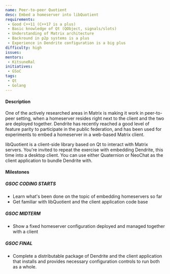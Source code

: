 ```yaml
---
name: Peer-to-peer Quotient
desc: Embed a homeserver into libQuotient
requirements:
 - Good C++11 (C++17 is a plus)
 - Basic knowledge of Qt (QObject, signals/slots)
 - Understanding of Matrix architecture
 - Backround in p2p systems is a plus
 - Experience in Dendrite configuration is a big plus
difficulty: high
issues:
mentors:
 - KitsuneRal
initiatives:
 - GSoC
tags:
 - Qt
 - Golang
---
```


#### Description

One of the actively researched areas in Matrix is making it work in peer-to-peer
setting, when a homeserver resides right next to the client and the two are
deployed together. Dendrite has recently reached a good level of feature parity
to participate in the public federation, and has been used for experiments
to embed a homeserver in a web-based Matrix client.

libQuotient is a client-side library based on Qt to interact with Matrix servers.
You're invited to repeat the exercise with embedding Dendrite, this time into
a desktop client. You can use either Quaternion or NeoChat as the client
application to bundle Dendrite with.

#### Milestones

##### GSOC CODING STARTS

* Learn what's been done on the topic of embedding homeservers so far
* Get familiar with libQuotient and the client application code base

##### GSOC MIDTERM

* Show a fixed homeserver configuration deployed and managed together with a client

##### GSOC FINAL

* Complete a distributable package of Dendrite and the client application that
  installs and provides necessary configuration controls to run both as a whole.
